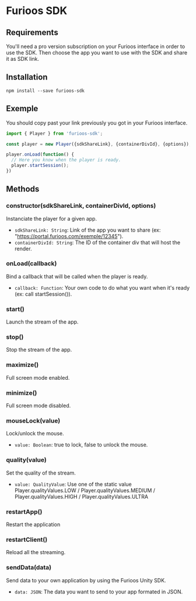 # Furioos SDK
## Requirements
You'll need a pro version subscription on your Furioos interface in order to use the SDK.
Then choose the app you want to use with the SDK and share it as SDK link.

## Installation
```npm install --save furioos-sdk```

## Exemple
You should copy past your link previously you got in your Furioos interface.
```javascript
import { Player } from 'furioos-sdk';

const player = new Player({sdkShareLink}, {containerDivId}, {options});

player.onLoad(function() {
  // Here you know when the player is ready.
  player.startSession();
})
```

## Methods
### constructor(sdkShareLink, containerDivId, options)
Instanciate the player for a given app.
- `sdkShareLink: String`: Link of the app you want to share (ex: "https://portal.furioos.com/exemple/12345").
- `containerDivId: String`: The ID of the container div that will host the render.

### onLoad(callback)
Bind a callback that will be called when the player is ready.
- `callback: Function`: Your own code to do what you want when it's ready (ex: call startSession()).

### start()
Launch the stream of the app.

### stop()
Stop the stream of the app.

### maximize()
Full screen mode enabled.

### minimize()
Full screen mode disabled.

### mouseLock(value)
Lock/unlock the mouse.
- `value: Boolean`: true to lock, false to unlock the mouse.

### quality(value)
Set the quality of the stream.
- `value: QualityValue`: Use one of the static value Player.qualityValues.LOW / Player.qualityValues.MEDIUM / Player.qualityValues.HIGH / Player.qualityValues.ULTRA

### restartApp()
Restart the application

### restartClient()
Reload all the streaming.

### sendData(data)
Send data to your own application by using the Furioos Unity SDK.
- `data: JSON`: The data you want to send to your app formated in JSON.